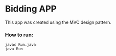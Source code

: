 # Bidding APP

This app was created using the MVC design pattern.

### How to run:
```
javac Run.java
java Run
```
